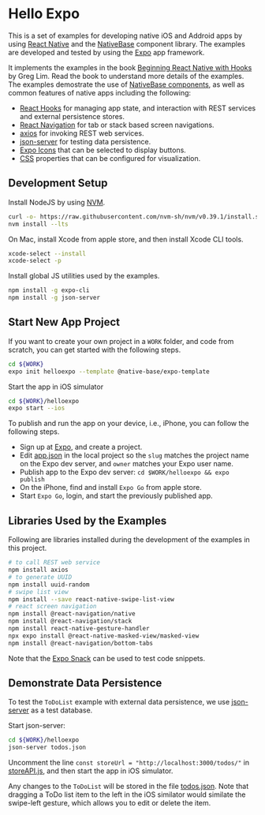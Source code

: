 # Hello Expo

This is a set of examples for developing native iOS and Addroid apps by using [React Native](https://reactnative.dev/docs/getting-started) and the [NativeBase](https://docs.nativebase.io/getting-started) component library.  The examples are developed and tested by using the [Expo](https://docs.expo.io/) app framework.

It implements the examples in the book [Beginning React Native with Hooks](https://www.amazon.com/Beginning-React-Native-Hooks-Greg/dp/981147799X) by Greg Lim.  Read the book to understand more details of the examples.  The examples demostrate the use of [NativeBase components](https://reactnative.dev/docs/components-and-apis), as well as common features of native apps including the following:

* [React Hooks](https://reactjs.org/docs/hooks-reference.html#usecontext) for managing app state, and interaction with REST services and external persistence stores.
* [React Navigation](https://reactnavigation.org/docs/tab-based-navigation) for tab or stack based screen navigations.
* [axios](https://axios-http.com/) for invoking REST web services.
* [json-server](https://github.com/typicode/json-server) for testing data persistence.
* [Expo Icons](https://icons.expo.fyi/) that can be selected to display buttons.
* [CSS](https://developer.mozilla.org/en-US/docs/Web/CSS) properties that can be configured for visualization.

## Development Setup

Install NodeJS by using [NVM](https://github.com/nvm-sh/nvm).

```sh
curl -o- https://raw.githubusercontent.com/nvm-sh/nvm/v0.39.1/install.sh | bash
nvm install --lts
```

On Mac, install Xcode from apple store, and then install Xcode CLI tools.

```sh
xcode-select --install
xcode-select -p
```

Install global JS utilities used by the examples.

```sh
npm install -g expo-cli
npm install -g json-server
```

## Start New App Project

If you want to create your own project in a `WORK` folder, and code from scratch, you can get started with the following steps.

```sh
cd ${WORK}
expo init helloexpo --template @native-base/expo-template
```

Start the app in iOS simulator

```sh
cd ${WORK}/helloexpo
expo start --ios
```

To publish and run the app on your device, i.e., iPhone, you can follow the following steps.

* Sign up at [Expo](https://expo.dev/), and create a project.
* Edit [app.json](./app.json) in the local project so the `slug` matches the project name on the Expo dev server, and `owner` matches your Expo user name.
* Publish app to the Expo dev server: `cd $WORK/helloexpo && expo publish`
* On the iPhone, find and install `Expo Go` from apple store.
* Start `Expo Go`, login, and start the previously published app.

## Libraries Used by the Examples

Following are libraries installed during the development of the examples in this project.

```sh
# to call REST web service
npm install axios
# to generate UUID
npm install uuid-random
# swipe list view
npm install --save react-native-swipe-list-view
# react screen navigation
npm install @react-navigation/native
npm install @react-navigation/stack
npm install react-native-gesture-handler
npx expo install @react-native-masked-view/masked-view
npm install @react-navigation/bottom-tabs
```

Note that the [Expo Snack](https://snack.expo.dev/?platform=ios) can be used to test code snippets.

## Demonstrate Data Persistence

To test the `ToDoList` example with external data persistence, we use [json-server](https://github.com/typicode/json-server) as a test database.

Start json-server:

```sh
cd ${WORK}/helloexpo
json-server todos.json
```

Uncomment the line `const storeUrl = "http://localhost:3000/todos/"` in [storeAPI.js](./components/storeAPI.js), and then start the app in iOS simulator.

Any changes to the `ToDoList` will be stored in the file [todos.json](./todos.json).  Note that dragging a ToDo list item to the left in the iOS similator would similate the swipe-left gesture, which allows you to edit or delete the item.